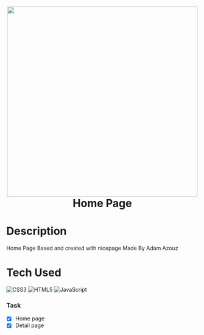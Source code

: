 
<div align="center">
      <h1> <img src="[https://www.thewindowsclub.com/wp-content/uploads/2021/03/Etherium.png](https://homepageonline.co.uk/wp-content/uploads/2018/11/click-homepage-online-estate-agents-ni-limavady-derry-londonderry-property-sales-logo-850x264.jpg)" width="500px"><br/>Home Page</h1>
     </div>

# Description
Home Page Based and created with nicepage Made By Adam Azouz

# Tech Used
 ![CSS3](https://img.shields.io/badge/css3-%231572B6.svg?style=for-the-badge&logo=css3&logoColor=white) ![HTML5](https://img.shields.io/badge/html5-%23E34F26.svg?style=for-the-badge&logo=html5&logoColor=white) ![JavaScript](https://img.shields.io/badge/javascript-%23323330.svg?style=for-the-badge&logo=javascript&logoColor=%23F7DF1E)

### Task
- [x] Home page
- [x] Detail page

